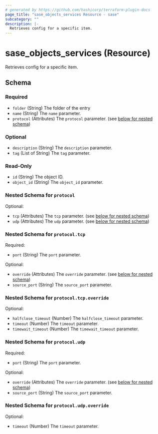 ```yaml
---
# generated by https://github.com/hashicorp/terraform-plugin-docs
page_title: "sase_objects_services Resource - sase"
subcategory: ""
description: |-
  Retrieves config for a specific item.
---
```


# sase_objects_services (Resource)

Retrieves config for a specific item.



<!-- schema generated by tfplugindocs -->
## Schema

### Required

- `folder` (String) The folder of the entry
- `name` (String) The `name` parameter.
- `protocol` (Attributes) The `protocol` parameter. (see [below for nested schema](#nestedatt--protocol))

### Optional

- `description` (String) The `description` parameter.
- `tag` (List of String) The `tag` parameter.

### Read-Only

- `id` (String) The object ID.
- `object_id` (String) The `object_id` parameter.

<a id="nestedatt--protocol"></a>
### Nested Schema for `protocol`

Optional:

- `tcp` (Attributes) The `tcp` parameter. (see [below for nested schema](#nestedatt--protocol--tcp))
- `udp` (Attributes) The `udp` parameter. (see [below for nested schema](#nestedatt--protocol--udp))

<a id="nestedatt--protocol--tcp"></a>
### Nested Schema for `protocol.tcp`

Required:

- `port` (String) The `port` parameter.

Optional:

- `override` (Attributes) The `override` parameter. (see [below for nested schema](#nestedatt--protocol--tcp--override))
- `source_port` (String) The `source_port` parameter.

<a id="nestedatt--protocol--tcp--override"></a>
### Nested Schema for `protocol.tcp.override`

Optional:

- `halfclose_timeout` (Number) The `halfclose_timeout` parameter.
- `timeout` (Number) The `timeout` parameter.
- `timewait_timeout` (Number) The `timewait_timeout` parameter.



<a id="nestedatt--protocol--udp"></a>
### Nested Schema for `protocol.udp`

Required:

- `port` (String) The `port` parameter.

Optional:

- `override` (Attributes) The `override` parameter. (see [below for nested schema](#nestedatt--protocol--udp--override))
- `source_port` (String) The `source_port` parameter.

<a id="nestedatt--protocol--udp--override"></a>
### Nested Schema for `protocol.udp.override`

Optional:

- `timeout` (Number) The `timeout` parameter.


